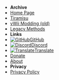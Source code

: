 - **Archive**
- [Home Page](../../introduction)
- [Tiramisu](tiramisu/sd-preparation)
- [vWii Modding (old)](vwii/sd-preparation)
- [Legacy Methods](cfw-choice)
- **Links**
- [![GitHub](https://icongr.am/simple/github.svg?color=808080&size=16)GitHub](https://github.com/hacks-guide/Guide-WiiU)
- [![Discord](https://icongr.am/simple/discord.svg?colored&size=16)Discord](https://discord.gg/C29hYvh)
- [![Translate](https://icongr.am/material/translate.svg?color=808080&size=16)Translate](https://hacks-guide.crowdin.com/u/projects/10)
- [Donate](../../donations)
- [About](../../about)
- **Privacy**
- [Privacy Policy](../../privacy-policy)
